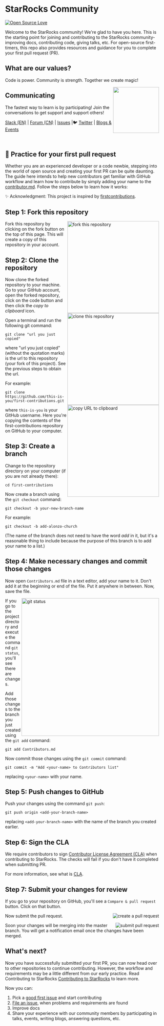 # StarRocks Community
[![Open Source Love](https://firstcontributions.github.io/open-source-badges/badges/open-source-v1/open-source.svg)](https://github.com/firstcontributions/open-source-badges)

Welcome to the StarRocks community! We're glad to have you here. This is the starting point for joining and contributing to the StarRocks community- improving docs, contributing code, giving talks, etc. For open-source first-timers, this repo also provides resources and guidance for you to complete your first pull request (PR). 


## What are our values?
Code is power. Community is strength. Together we create magic! 

[<img align="right" width="150" src="https://firstcontributions.github.io/assets/Readme/join-slack-team.png">](https://join.slack.com/t/starrocks/shared_invite/zt-z5zxqr0k-U5lrTVlgypRIV8RbnCIAzg)

## Communicating
The fastest way to learn is by participating! Join the conversations to get support and support others!

[Slack (EN)](https://join.slack.com/t/starrocks/shared_invite/zt-z5zxqr0k-U5lrTVlgypRIV8RbnCIAzg) |  [Forum (CN)](https://forum.starrocks.com/)  | [Issues](https://github.com/StarRocks/starrocks/issues) |🐦 [Twitter](https://twitter.com/StarRocksLabs)  | [Blogs & Events](https://www.starrocks.com/) 

</br>

## 🎯 Practice for your first pull request 
Whether you are an experienced developer or a code newbie, stepping into the world of open source and creating your first PR can be quite daunting. The guide here intends to help new contributors get familiar with GitHub workflow and learn how to contribute by simply adding your name to the [contributor.md](https://github.com/StarRocks/community/blob/main/Contributors.md).
Follow the steps below to learn how it works:

✨ Acknowledgment: This project is inspired by [firstcontributions](https://github.com/firstcontributions/first-contributions).

## Step 1: Fork this repository

<img align="right" width="300" src="https://github.com/kateshaowanjou/community-1/blob/main/Contributors/guide/fork.png" alt="fork this repository" />
Fork this repository by clicking on the fork button on the top of this page.
This will create a copy of this repository in your account.

## Step 2: Clone the repository

<img align="right" width="300" src="https://firstcontributions.github.io/assets/Readme/clone.png" alt="clone this repository" />

Now clone the forked repository to your machine. Go to your GitHub account, open the forked repository, click on the code button and then click the _copy to clipboard_ icon.

Open a terminal and run the following git command:

```
git clone "url you just copied"
```

where "url you just copied" (without the quotation marks) is the url to this repository (your fork of this project). See the previous steps to obtain the url.

<img align="right" width="300" src="https://github.com/kateshaowanjou/community-1/blob/main/Contributors/guide/clone.png" alt="copy URL to clipboard" />

For example:

```
git clone https://github.com/this-is-you/first-contributions.git
```

where `this-is-you` is your GitHub username. Here you're copying the contents of the first-contributions repository on GitHub to your computer.

## Step 3: Create a branch

Change to the repository directory on your computer (if you are not already there):

```
cd first-contributions
```

Now create a branch using the `git checkout` command:

```
git checkout -b your-new-branch-name
```

For example:

```
git checkout -b add-alonzo-church
```

(The name of the branch does not need to have the word _add_ in it, but it's a reasonable thing to include because the purpose of this branch is to add your name to a list.)

## Step 4: Make necessary changes and commit those changes

Now open `Contributors.md` file in a text editor, add your name to it. Don't add it at the beginning or end of the file. Put it anywhere in between. Now, save the file.

<img align="right" width="450" src="https://firstcontributions.github.io/assets/Readme/git-status.png" alt="git status" />

If you go to the project directory and execute the command `git status`, you'll see there are changes.

Add those changes to the branch you just created using the `git add` command:

```
git add Contributors.md
```

Now commit those changes using the `git commit` command:

```
git commit -m "Add <your-name> to Contributors list"
```

replacing `<your-name>` with your name.


## Step 5: Push changes to GitHub

Push your changes using the command `git push`:

```
git push origin <add-your-branch-name>
```

replacing `<add-your-branch-name>` with the name of the branch you created earlier.

## Step 6: Sign the CLA
We require contributors to sign [Contributor License Agreement (CLA)](https://cla-assistant.io/StarRocks/community?pullRequest=6)
when contributing to StarRocks. The checks will fail if you don't have it completed when submitting PR.

For more information, see what is [CLA](https://en.wikipedia.org/wiki/Contributor_License_Agreement).


## Step 7: Submit your changes for review

If you go to your repository on GitHub, you'll see a `Compare & pull request` button. Click on that button.

<img style="float: right;" src="https://github.com/kateshaowanjou/community-1/blob/main/Contributors/guide/create%20PR.png" alt="create a pull request" />

Now submit the pull request.

<img style="float: right;" src="https://github.com/kateshaowanjou/community-1/blob/main/Contributors/guide/open%20PR.png" alt="submit pull request" />

Soon your changes will be merging into the master branch. You will get a notification email once the changes have been merged.

## What's next?
Now you have successfully submitted your first PR, you can now head over to other repositories to continue contributing. However, the workflow and requirements may be a little different from our early practice. Read Contributing to StarRocks [Contributing to StarRocks](https://github.com/kateshaowanjou/starrocks/tree/main#contributing-to-starrocks) to learn more. 

Now you can:
1. Pick a [good first issue](https://github.com/StarRocks/starrocks/labels/good%20first%20issue) and start contributing
2. [File an issue](https://github.com/StarRocks/starrocks/issues), when problems and requirements are found
3. Improve docs
4. Share your experience with our community members by participating in talks, events, writing blogs, answering questions, etc.

